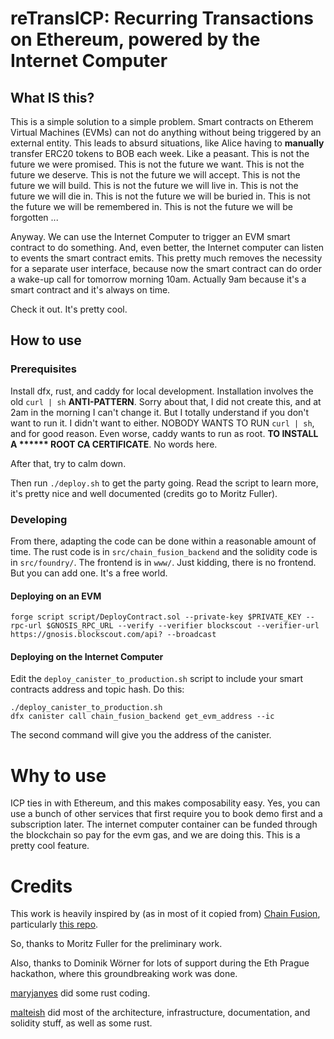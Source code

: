 # reTransICP: Recurring Transactions on Ethereum, powered by the Internet Computer

## What IS this?

This is a simple solution to a simple problem.
Smart contracts on Etherem Virtual Machines (EVMs) can not do anything without being triggered by an external entity. This leads to absurd situations, like Alice having to **manually** transfer ERC20 tokens to BOB each week. Like a peasant. This is not the future we were promised. This is not the future we want. This is not the future we deserve. This is not the future we will accept. This is not the future we will build. This is not the future we will live in. This is not the future we will die in. This is not the future we will be buried in. This is not the future we will be remembered in. This is not the future we will be forgotten ...

Anyway. We can use the Internet Computer to trigger an EVM smart contract to do something. And, even better, the Internet computer can listen to events the smart contract emits. This pretty much removes the necessity for a separate user interface, because now the smart contract can do order a wake-up call for tomorrow morning 10am. Actually 9am because it's a smart contract and it's always on time.

Check it out. It's pretty cool.

## How to use

### Prerequisites

Install dfx, rust, and caddy for local development. Installation involves the old `curl | sh` **ANTI-PATTERN**. Sorry about that, I did not create this, and at 2am in the morning I can't change it. But I totally understand if you don't want to run it. I didn't want to either. NOBODY WANTS TO RUN `curl | sh`, and for good reason.
Even worse, caddy wants to run as root. **TO INSTALL A \*\*\*\*\*\* ROOT CA CERTIFICATE**. No words here.

After that, try to calm down.

Then run `./deploy.sh` to get the party going. Read the script to learn more, it's pretty nice and well documented (credits go to Moritz Fuller).

### Developing

From there, adapting the code can be done within a reasonable amount of time. The rust code is in `src/chain_fusion_backend` and the solidity code is in `src/foundry/`. The frontend is in `www/`. Just kidding, there is no frontend. But you can add one. It's a free world.

#### Deploying on an EVM

`forge script script/DeployContract.sol --private-key $PRIVATE_KEY --rpc-url $GNOSIS_RPC_URL --verify --verifier blockscout --verifier-url https://gnosis.blockscout.com/api? --broadcast`

#### Deploying on the Internet Computer

Edit the `deploy_canister_to_production.sh` script to include your smart contracts address and topic hash.
Do this:

```
./deploy_canister_to_production.sh
dfx canister call chain_fusion_backend get_evm_address --ic
```

The second command will give you the address of the canister.

# Why to use

ICP ties in with Ethereum, and this makes composability easy. Yes, you can use a bunch of other services that first require you to book demo first and a subscription later. The internet computer container can be funded through the blockchain so pay for the evm gas, and we are doing this. This is a pretty cool feature.

# Credits

This work is heavily inspired by (as in most of it copied from) [Chain Fusion](https://internetcomputer.org/chainfusion), particularly [this repo](https://github.com/letmejustputthishere/chain-fusion-starter).

So, thanks to Moritz Fuller for the preliminary work.

Also, thanks to Dominik Wörner for lots of support during the Eth Prague hackathon, where this groundbreaking work was done.

[maryjanyes](https://github.com/maryjanyes) did some rust coding.

[malteish](https://github.com/malteish) did most of the architecture, infrastructure, documentation, and solidity stuff, as well as some rust.
